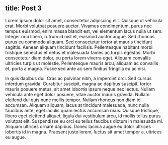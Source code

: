 title: Post 3
----
Lorem ipsum dolor sit amet, consectetur adipiscing elit. Quisque ut vehicula erat. Morbi volutpat posuere auctor. Vivamus condimentum, purus nec tempus euismod, enim massa blandit est, vel elementum lacus nulla ut sem. Integer orci libero, rutrum id nisl et, euismod auctor augue. Sed rhoncus purus eu commodo aliquam. Sed consectetur tortor at mauris tincidunt sagittis. Aenean aliquam tincidunt facilisis. Pellentesque habitant morbi tristique senectus et netus et malesuada fames ac turpis egestas. Morbi consectetur diam dolor, eu porta lorem viverra eget. Aliquam convallis ultricies turpis ut molestie. Pellentesque mauris arcu, aliquam ac convallis et, porta a magna. Fusce sed ante ac sem finibus fringilla eu ac nisi.

In quis dapibus dui. Cras ac pulvinar nibh, a imperdiet orci. Sed cursus interdum gravida. Curabitur suscipit, magna ac dapibus suscipit, tortor mauris posuere metus, sit amet lobortis ipsum neque nec lectus. Nullam vehicula ante eget dolor posuere, vitae auctor mauris gravida. Nullam eleifend dui quis nunc mollis tempor. Nullam rhoncus non diam id accumsan. Aliquam aliquam, lacus at tincidunt malesuada, nunc nulla faucibus ante, eget iaculis quam lectus accumsan risus. Quisque tristique, libero eget eleifend aliquet, ligula dui vestibulum arcu, id mollis tellus purus volutpat elit. Suspendisse eu orci eu tellus faucibus dictum in malesuada mi. Aliquam ultrices ornare dapibus. Donec lacinia augue eu dolor ultrices lobortis id in magna. Praesent justo lorem, luctus sit amet tempor a, ultrices eu augue.